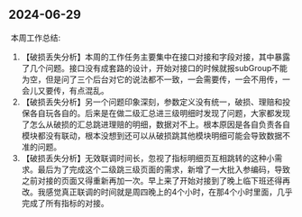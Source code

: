 ## 2024-06-29

 本周工作总结:

1. 【破损丢失分析】本周的工作任务主要集中在接口对接和字段对接，其中暴露了几个问题。接口没有成套路的设计，开始对接口的时候就报subGroup不能为空，但是问了三个后台对它的说法都不一致，一会需要传，一会不用传，一会儿又要传，有点混乱。
2. 【破损丢失分析】另一个问题印象深刻，参数定义没有统一，破损、理赔和投保各自玩各自的。后来是在做二级汇总进三级明细时发现了问题，大家都发现了怎么从破损的汇总跳进理赔的明细，数据对不上。根本原因是各自负责各自模块都没有联动，根本没想到还可以从破损跳其他模块明细可能会导致数据不准的问题。
3. 【破损丢失分析】无效联调时间长，忽视了指标明细页互相跳转的这种小需求。最后为了完成这个二级跳三级页面的需求，新增了一大批入参编码，导致之前对接的页面又得重新再加一次。早上来了开始对接到了晚上临下班还得再改。我感觉真正联调的时间就是周四晚上的4个小时，在那4个小时里面，几乎完成了所有指标的对接。